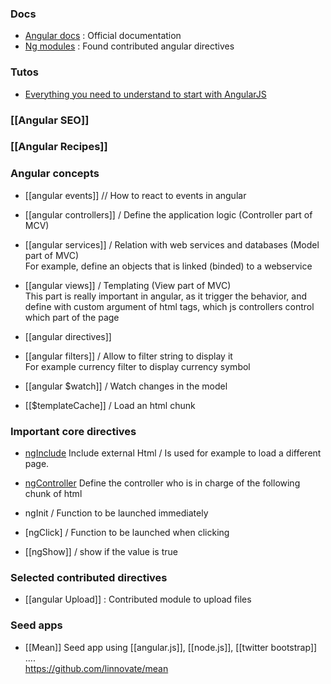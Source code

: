 ### Docs 

* [Angular docs](http://docs.angularjs.org/api) : Official documentation
* [Ng modules](http://ngmodules.org/) : Found contributed angular directives

### Tutos   
* [Everything you need to understand to start with AngularJS](http://stephanebegaudeau.tumblr.com/post/48776908163/everything-you-need-to-understand-to-start-with)  

### [[Angular SEO]]
### [[Angular Recipes]]

### Angular concepts   
* [[angular events]] // How to react to events in angular    
* [[angular controllers]] / Define the application logic (Controller part of MCV)   
* [[angular services]] / Relation with web services and databases (Model part of MVC)   
For example, define an objects that is linked (binded) to a webservice   
* [[angular views]] / Templating (View part of MVC)   
This part is really important in angular, as it trigger the behavior, and define with custom argument of html tags, which js controllers control which part of the page   

* [[angular directives]] 
* [[angular filters]] / Allow to filter string to display it    
For example currency filter to display currency symbol

* [[angular $watch]] / Watch changes in the model   

* [[$templateCache]] / Load an html chunk
 
### Important core directives
* [ngInclude](http://docs.angularjs.org/api/ng.directive:ngInclude)
Include external Html / Is used for example to load a different page. 
* [ngController](http://docs.angularjs.org/api/ng.directive:ngController) 
Define the controller who is in charge of the following chunk of html  
 
* ngInit / Function to be launched immediately 
* [ngClick] / Function to be launched when clicking 
* [[ngShow]] / show if the value is true 

### Selected contributed directives
* [[angular Upload]] : Contributed module to upload files 

### Seed apps 

* [[Mean]]
Seed app using [[angular.js]], [[node.js]], [[twitter bootstrap]] ....   
https://github.com/linnovate/mean
